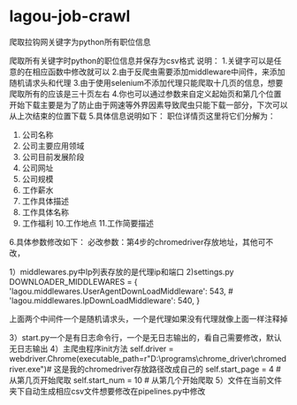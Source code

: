 # lagou-job-crawl
爬取拉钩网关键字为python所有职位信息

爬取所有关键字时python的职位信息并保存为csv格式
说明：
1.关键字可以是任意的在相应函数中修改就可以
2.由于反爬虫需要添加middleware中间件，来添加随机请求头和代理
3.由于使用selenium不添加代理只能爬取十几页的信息，想要爬取所有的应该是三十页左右
4.你也可以通过参数来自定义起始页和第几个位置开始下载主要是为了防止由于网速等外界因素导致爬虫只能下载一部分，下次可以从上次结束的位置下载
5.具体信息说明如下：
职位详情页这里将它们分解为：

 1. 公司名称
 2. 公司主要应用领域
 3. 公司目前发展阶段
 4. 公司网址
 5. 公司规模
 6. 工作薪水
 7. 工作具体描述
 8. 工作具体名称
 9. 工作福利
 10.工作地点
 11.工作简要描述
 
 6.具体参数修改如下：
 必改参数：第4步的chromedriver存放地址，其他可不改，
 
 1）middlewares.py中Ip列表存放的是代理ip和端口
 2)settings.py
          DOWNLOADER_MIDDLEWARES = {
            'lagou.middlewares.UserAgentDownLoadMiddleware': 543,
            # 'lagou.middlewares.IpDownLoadMiddleware': 540,
            }
            
  上面两个中间件一个是随机请求头，一个是代理如果没有代理就像上面一样注释掉
  
  3）start.py一个是有日志命令行，一个是无日志输出的，看自己需要修改，默认无日志输出
  4）主爬虫程序init方法
        self.driver = webdriver.Chrome(executable_path=r"D:\programs\chrome_driver\chromedriver.exe")# 这是我的chromedriver存放路径改成自己的
        self.start_page = 4 # 从第几页开始爬取
        self.start_num = 10 # 从第几个开始爬取
 5）文件在当前文件夹下自动生成相应csv文件想要修改在pipelines.py中修改
